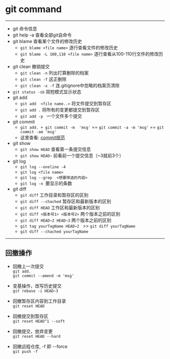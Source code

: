 # git command
---
- git 命令信息  
- git help -a 查看全部git自命令
- git blame 查看某个文件的修改历史
  - `git blame <file name>` 逐行查看文件的修改历史   
  - `git blame -L 100,110 <file name>` 逐行查看从100-110行文件的修改历史
- git clean 撤销提交
  - `git clean -n` 列出打算删除的档案
  - `git clean -f` 这正删除
  - `git clean -x -f` 连.gitignore中忽略的档案页清除
- `git status -sb` 简短模式显示状态
- git add  
  - `git add  <file name..>` 将文件提交到暂存区
  - `git add .` 将所有的变更都提交到暂存区
  - `git add -p ` 一个文件多个提交
- git commit
  - `git add. + git commit -m  'msg'` == `git commit -a -m 'msg'` == `git commit -am 'msg'`
  - 这里查看: [commit规范](CommitMsg.md)
- git show 
  - `git show HEAD` 查看第一条提交信息
  - `git show HEAD~` 前看前一个提交信息（~3就前3个）
- git log 
  - `git log --oneline -4`
  - `git log <file name>`
  - `git log --grep  <想要筛选的内容>`
  - `git log -n`  要显示的条数
- git diff
  - `git diff` 工作目录和暂存区的区别
  - `git diff --chached` 暂存区和最新版本的区别
  - `git diff HEAD` 工作区和最新版本的区别
  - `git diff <版本号1> <版本号2>` 两个版本之前的区别
  - `git diff HEAD~2 HEAD~3` 两个版本之前的区别
  - `git tag yourTagName HEAD~2`   >> `git diff yourTagName`
  - `git diff --chached yourTagName`
---
## 回撤操作
- 回撤上一次提交  
  `git add.`  
  `git commit --amend -m 'msg'`

- 变基操作，改写历史提交  
  `git rebase -i HEAD~3`
- 回撤暂存区内容到工作目录  
  `git reset HEAD`
- 回撤提交到暂存区    
  `git reset HEAD^1 --soft`
- 回撤提交，放弃变更  
  `git reset HEAD --hard`
- 回撤远程仓库, -f 即 --force  
  `git push -f`